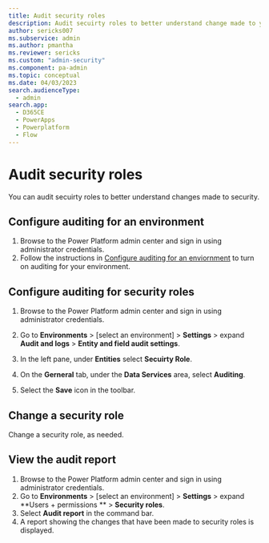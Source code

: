 ```yaml
---
title: Audit security roles
description: Audit secuirty roles to better understand change made to your security.
author: sericks007
ms.subservice: admin
ms.author: pmantha
ms.reviewer: sericks
ms.custom: "admin-security"
ms.component: pa-admin
ms.topic: conceptual
ms.date: 04/03/2023
search.audienceType: 
  - admin
search.app:
  - D365CE
  - PowerApps
  - Powerplatform
  - Flow
---
```

# Audit security roles

You can audit secuirty roles to better understand changes made to security.

## Configure auditing for an environment

1. Browse to the Power Platform admin center and sign in using administrator credentials. 
2. Follow the instructions in [Configure auditing for an enviornment](manage-dataverse-auditing.md#configure-auditing-for-an-environment) to turn on auditing for your environment.

## Configure auditing for security roles

1. Browse to the Power Platform admin center and sign in using administrator credentials. 
  
2. Go to **Environments** > [select an environment] > **Settings** > expand **Audit and logs** > **Entity and field audit settings**.

3. In the left pane, under **Entities** select **Secuirty Role**. 
  
4. On the **Gerneral** tab, under the **Data Services** area, select **Auditing**. 
  
5. Select the **Save** icon in the toolbar.

## Change a security role

Change a security role, as needed.

## View the audit report

1. Browse to the Power Platform admin center and sign in using administrator credentials. 
2. Go to **Environments** > [select an environment] > **Settings** > expand **Users + permissions ** > **Security roles**.
3. Select **Audit report** in the command bar.
4. A report showing the changes that have been made to security roles is displayed.




